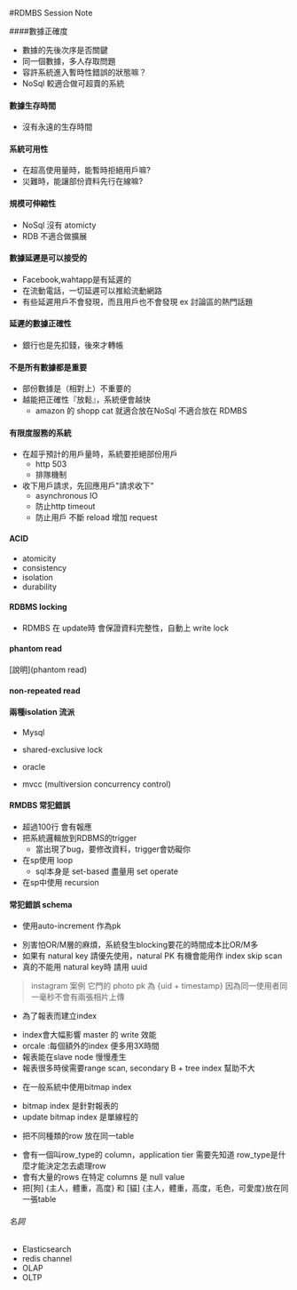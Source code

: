 #RDMBS Session Note

####數據正確度
* 數據的先後次序是否關鍵
* 同一個數據，多人存取問題
* 容許系統進入暫時性錯誤的狀態嘛？
* NoSql 較適合做可超賣的系統

#### 數據生存時間
* 沒有永遠的生存時間

#### 系統可用性
* 在超高使用量時，能暫時拒絕用戶嘛?
* 災難時，能讓部份資料先行在線嘛?

#### 規模可伸縮性
* NoSql 沒有 atomicty
* RDB 不適合做擴展

#### 數據延遲是可以接受的
* Facebook,wahtapp是有延遲的
* 在流動電話，一切延遲可以推給流動網路
* 有些延遲用戶不會發現，而且用戶也不會發現 ex 討論區的熱門話題

#### 延遲的數據正確性
* 銀行也是先扣錢，後來才轉帳

#### 不是所有數據都是重要
* 部份數據是（相對上）不重要的
* 越能把正確性『放鬆』，系統便會越快
    - amazon 的 shopp cat 就適合放在NoSql 不適合放在 RDMBS

#### 有限度服務的系統
* 在超乎預計的用戶量時，系統要拒絕部份用戶
    - http 503 
    - 排隊機制
* 收下用戶請求，先回應用戶"請求收下"
    - asynchronous IO
    - 防止http timeout
    - 防止用戶 不斷 reload 增加 request

#### ACID
* atomicity
* consistency
* isolation
* durability

#### RDBMS locking
* RDMBS 在 update時 會保證資料完整性，自動上 write lock 

#### phantom read
[說明](phantom read)

#### non-repeated read

#### 兩種isolation 流派
* Mysql
 - shared-exclusive lock
* oracle
 - mvcc (multiversion concurrency control)

#### RMDBS 常犯錯誤
* 超過100行 會有報應
* 把系統邏輯放到RDBMS的trigger
    - 當出現了bug，要修改資料，trigger會妨礙你
* 在sp使用 loop
    - sql本身是 set-based 盡量用 set operate
* 在sp中使用 recursion

#### 常犯錯誤 schema
* 使用auto-increment 作為pk
 - 別害怕OR/M層的麻煩，系統發生blocking要花的時間成本比OR/M多
 - 如果有 natural key 請優先使用，natural PK 有機會能用作 index skip scan
 - 真的不能用 natural key時 請用 uuid
> instagram 案例 它門的 photo pk 為 {uid + timestamp} 因為同一使用者同一毫秒不會有兩張相片上傳 

* 為了報表而建立index
 - index會大幅影響 master 的 write 效能
 - orcale :每個額外的index 便多用3X時間
 - 報表能在slave node 慢慢產生
 - 報表很多時侯需要range scan, secondary B + tree index 幫助不大

* 在一般系統中使用bitmap index
 - bitmap index 是針對報表的
 - update bitmap index 是單線程的

* 把不同種類的row 放在同一table
 - 會有一個叫row_type的 column，application tier 需要先知道 row_type是什麼才能決定怎去處理row
 - 會有大量的rows 在特定 columns 是 null value
 - 把[狗] {主人，體重，高度} 和 [貓] {主人，體重，高度，毛色，可愛度}放在同一張table

###### 名詞
* Elasticsearch
* redis channel
* OLAP
* OLTP
